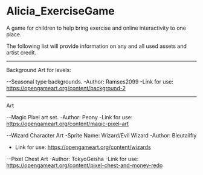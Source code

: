 # Alicia_ExerciseGame
A game for children to help bring exercise and online interactivity to one place.


The following list will provide information on any and all used assets and artist credit. 

--------------------------------------------------------
Background Art for levels:

--Seasonal type backgrounds. 
-Author: Ramses2099
-Link for use: https://opengameart.org/content/background-2


--------------------------------------------------------
Art

--Magic Pixel art set.
-Author: Peony
-Link for use: https://opengameart.org/content/magic-pixel-art

--Wizard Character Art
-Sprite Name: Wizard/Evil Wizard
-Author: Bleutailfly
- Link for use: https://opengameart.org/content/wizards

--Pixel Chest Art
-Author: TokyoGeisha
-Link for use: https://opengameart.org/content/pixel-chest-and-money-redo
